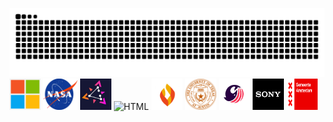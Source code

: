 <p>
  <img src="https://raw.githubusercontent.com/evilgensec/evilgensec/refs/heads/main/images/Something.svg" alt="HTML"><br>
  <img src="https://raw.githubusercontent.com/evilgensec/evilgensec/refs/heads/main/images/Microsoft.png" alt="HTML" width="50" height="50"/>
  <img src="https://raw.githubusercontent.com/evilgensec/evilgensec/refs/heads/main/images/Nasa.svg" alt="HTML" width="55" height=50"/>
  <img src="https://raw.githubusercontent.com/evilgensec/evilgensec/refs/heads/main/images/Zitadel.jpg" alt="HTML" width="50" height="50"/>
  <img src="https://raw.githubusercontent.com/evilgensec/evilgensec/refs/heads/main/images/Airlock.avif" alt="HTML" width="50" height="50"/>  
  <img src="https://raw.githubusercontent.com/evilgensec/evilgensec/refs/heads/main/images/Firewalla.png" alt="HTML" width="50" height="50"/>
  <img src="https://raw.githubusercontent.com/evilgensec/evilgensec/refs/heads/main/images/University_of_Texas.svg" alt="HTML" width="50" height="50"/>
  <img src="https://raw.githubusercontent.com/evilgensec/evilgensec/refs/heads/main/images/Sonar.jpg" alt="HTML" width="50" height="50"/>
  <img src="https://raw.githubusercontent.com/evilgensec/evilgensec/refs/heads/main/images/Sony.gif" alt="HTML" width="50" height="50"/>
  <img src="https://raw.githubusercontent.com/evilgensec/evilgensec/refs/heads/main/images/Amsterdam.png" alt="HTML" width="50" height="50"/>
</p>
